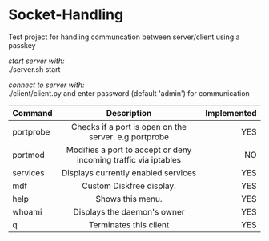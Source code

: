 # Socket-Handling
Test project for handling communcation between server/client using a passkey

*start server with:* <br />
./server.sh start

*connect to server with:*<br />
./client/client.py
and enter password (default 'admin') for communication

| Command       | Description   | Implemented  |
| ------------- |:-------------:| ------------:|
| portprobe     | Checks if a port is open on the server. e.g portprobe <portnumber> |    YES       |
| portmod       | Modifies a port to accept or deny incoming traffic via iptables |    NO       |
| services      | Displays currently enabled services |    YES       |
| mdf           | Custom Diskfree display. |    YES       |
| help          | Shows this menu.      |    YES       |
| whoami        | Displays the daemon's owner      |    YES       |
| q             | Terminates this client      |    YES       |

